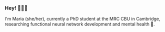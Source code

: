 ### Hey! 👩🏼‍💻
I'm Maria (she/her), currently a PhD student at the MRC CBU in Cambridge, researching functional neural network development and mental health 🧠.
